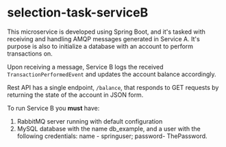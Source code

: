 # selection-task-serviceB
This microservice is developed using Spring Boot, and it's tasked with receiving and handling AMQP messages generated in Service A.
It's purpose is also to initialize a database with an account to perform transactions on.

Upon receiving a message, Service B logs the received `TransactionPerformedEvent` and updates the account balance accordingly.

Rest API has a single endpoint, `/balance`, that responds to GET requests by returning the state of the account in JSON form.

To run Service B you **must** have:
1. RabbitMQ server running with default configuration
2. MySQL database with the name db_example, and a user with the following credentials: name - springuser; password- ThePassword.
